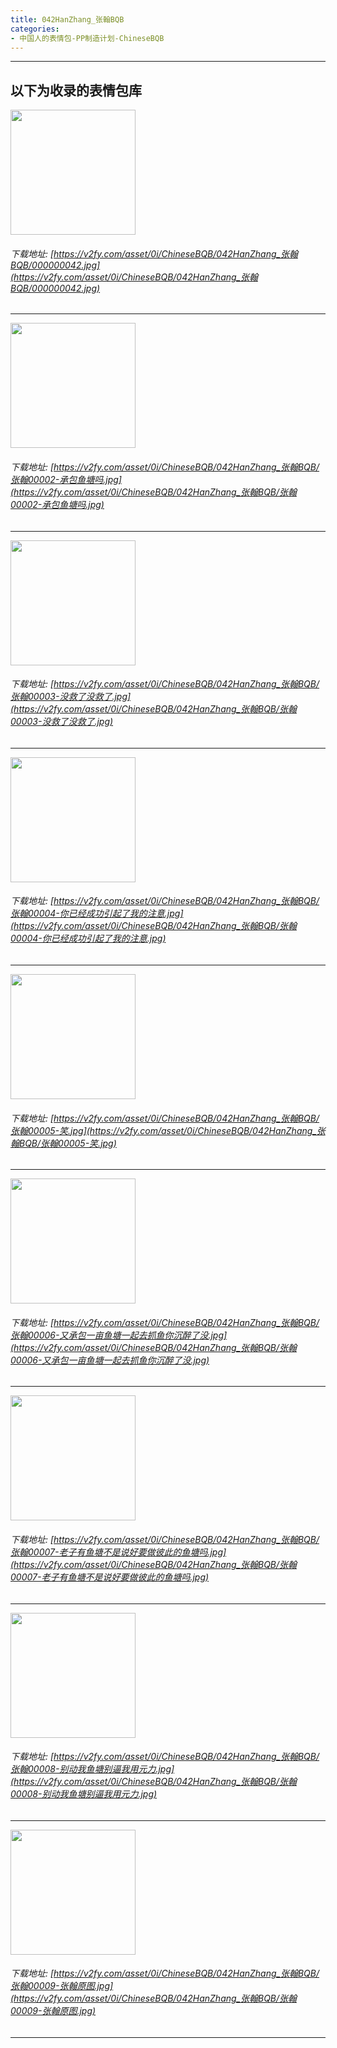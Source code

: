 ```yaml
---
title: 042HanZhang_张翰BQB
categories:
- 中国人的表情包-PP制造计划-ChineseBQB
---
```


------
## 以下为收录的表情包库

<!-- more -->

<img height='200px' style='height:200px;'  src='https://v2fy.com/asset/0i/ChineseBQB/042HanZhang_张翰BQB/000000042.jpg' data-original='https://v2fy.com/asset/0i/ChineseBQB/042HanZhang_张翰BQB/000000042.jpg' /><br/><h6>下载地址: [https://v2fy.com/asset/0i/ChineseBQB/042HanZhang_张翰BQB/000000042.jpg](https://v2fy.com/asset/0i/ChineseBQB/042HanZhang_张翰BQB/000000042.jpg)</h6><hr/><img height='200px' style='height:200px;'  src='https://v2fy.com/asset/0i/ChineseBQB/042HanZhang_张翰BQB/张翰00002-承包鱼塘吗.jpg' data-original='https://v2fy.com/asset/0i/ChineseBQB/042HanZhang_张翰BQB/张翰00002-承包鱼塘吗.jpg' /><br/><h6>下载地址: [https://v2fy.com/asset/0i/ChineseBQB/042HanZhang_张翰BQB/张翰00002-承包鱼塘吗.jpg](https://v2fy.com/asset/0i/ChineseBQB/042HanZhang_张翰BQB/张翰00002-承包鱼塘吗.jpg)</h6><hr/><img height='200px' style='height:200px;'  src='https://v2fy.com/asset/0i/ChineseBQB/042HanZhang_张翰BQB/张翰00003-没救了没救了.jpg' data-original='https://v2fy.com/asset/0i/ChineseBQB/042HanZhang_张翰BQB/张翰00003-没救了没救了.jpg' /><br/><h6>下载地址: [https://v2fy.com/asset/0i/ChineseBQB/042HanZhang_张翰BQB/张翰00003-没救了没救了.jpg](https://v2fy.com/asset/0i/ChineseBQB/042HanZhang_张翰BQB/张翰00003-没救了没救了.jpg)</h6><hr/><img height='200px' style='height:200px;'  src='https://v2fy.com/asset/0i/ChineseBQB/042HanZhang_张翰BQB/张翰00004-你已经成功引起了我的注意.jpg' data-original='https://v2fy.com/asset/0i/ChineseBQB/042HanZhang_张翰BQB/张翰00004-你已经成功引起了我的注意.jpg' /><br/><h6>下载地址: [https://v2fy.com/asset/0i/ChineseBQB/042HanZhang_张翰BQB/张翰00004-你已经成功引起了我的注意.jpg](https://v2fy.com/asset/0i/ChineseBQB/042HanZhang_张翰BQB/张翰00004-你已经成功引起了我的注意.jpg)</h6><hr/><img height='200px' style='height:200px;'  src='https://v2fy.com/asset/0i/ChineseBQB/042HanZhang_张翰BQB/张翰00005-笑.jpg' data-original='https://v2fy.com/asset/0i/ChineseBQB/042HanZhang_张翰BQB/张翰00005-笑.jpg' /><br/><h6>下载地址: [https://v2fy.com/asset/0i/ChineseBQB/042HanZhang_张翰BQB/张翰00005-笑.jpg](https://v2fy.com/asset/0i/ChineseBQB/042HanZhang_张翰BQB/张翰00005-笑.jpg)</h6><hr/><img height='200px' style='height:200px;'  src='https://v2fy.com/asset/0i/ChineseBQB/042HanZhang_张翰BQB/张翰00006-又承包一亩鱼塘一起去抓鱼你沉醉了没.jpg' data-original='https://v2fy.com/asset/0i/ChineseBQB/042HanZhang_张翰BQB/张翰00006-又承包一亩鱼塘一起去抓鱼你沉醉了没.jpg' /><br/><h6>下载地址: [https://v2fy.com/asset/0i/ChineseBQB/042HanZhang_张翰BQB/张翰00006-又承包一亩鱼塘一起去抓鱼你沉醉了没.jpg](https://v2fy.com/asset/0i/ChineseBQB/042HanZhang_张翰BQB/张翰00006-又承包一亩鱼塘一起去抓鱼你沉醉了没.jpg)</h6><hr/><img height='200px' style='height:200px;'  src='https://v2fy.com/asset/0i/ChineseBQB/042HanZhang_张翰BQB/张翰00007-老子有鱼塘不是说好要做彼此的鱼塘吗.jpg' data-original='https://v2fy.com/asset/0i/ChineseBQB/042HanZhang_张翰BQB/张翰00007-老子有鱼塘不是说好要做彼此的鱼塘吗.jpg' /><br/><h6>下载地址: [https://v2fy.com/asset/0i/ChineseBQB/042HanZhang_张翰BQB/张翰00007-老子有鱼塘不是说好要做彼此的鱼塘吗.jpg](https://v2fy.com/asset/0i/ChineseBQB/042HanZhang_张翰BQB/张翰00007-老子有鱼塘不是说好要做彼此的鱼塘吗.jpg)</h6><hr/><img height='200px' style='height:200px;'  src='https://v2fy.com/asset/0i/ChineseBQB/042HanZhang_张翰BQB/张翰00008-别动我鱼塘别逼我用元力.jpg' data-original='https://v2fy.com/asset/0i/ChineseBQB/042HanZhang_张翰BQB/张翰00008-别动我鱼塘别逼我用元力.jpg' /><br/><h6>下载地址: [https://v2fy.com/asset/0i/ChineseBQB/042HanZhang_张翰BQB/张翰00008-别动我鱼塘别逼我用元力.jpg](https://v2fy.com/asset/0i/ChineseBQB/042HanZhang_张翰BQB/张翰00008-别动我鱼塘别逼我用元力.jpg)</h6><hr/><img height='200px' style='height:200px;'  src='https://v2fy.com/asset/0i/ChineseBQB/042HanZhang_张翰BQB/张翰00009-张翰原图.jpg' data-original='https://v2fy.com/asset/0i/ChineseBQB/042HanZhang_张翰BQB/张翰00009-张翰原图.jpg' /><br/><h6>下载地址: [https://v2fy.com/asset/0i/ChineseBQB/042HanZhang_张翰BQB/张翰00009-张翰原图.jpg](https://v2fy.com/asset/0i/ChineseBQB/042HanZhang_张翰BQB/张翰00009-张翰原图.jpg)</h6><hr/>